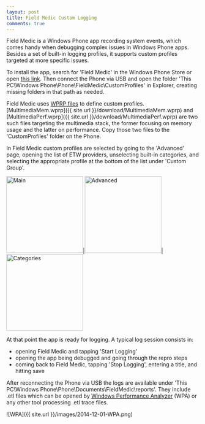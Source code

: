 ```yaml
---
layout: post
title: Field Medic Custom Logging
comments: true
---
```


Field Medic is a Windows Phone app recording system events, which comes handy when debugging complex issues in Windows Phone apps. Besides a set of built-in logging profiles, it supports custom profiles targeted at more specific issues.

To install the app, search for 'Field Medic' in the Windows Phone Store or open [this link](http://www.windowsphone.com/en-us/store/app/field-medic/73c58570-d5a7-46f8-b1b2-2a90024fc29c). Then connect the Phone via USB and open the folder 'This PC\Windows Phone\Phone\FieldMedic\CustomProfiles' in Explorer, creating missing folders in that path as needed.

Field Medic uses [WPRP files](http://msdn.microsoft.com/en-us/library/windows/hardware/hh448223.aspx) to define custom profiles. [MultimediaMem.wprp]({{ site.url }}/download/MultimediaMem.wprp) and [MultimediaPerf.wprp]({{ site.url }}/download/MultimediaPerf.wprp) are two such files targeting the multimedia stack, the former focusing on memory usage and the latter on performance. Copy those two files to the 'CustomProfiles' folder on the Phone.

In Field Medic custom profiles are selected by going to the 'Advanced' page, opening the list of ETW providers, unselecting built-in categories, and selecting the appropriate profile at the bottom of the list under 'Custom Group'.

<img src="{{ site.url }}/images/2014-12-01-FieldMedic-Main.png" alt="Main" style="width: 200px;"/>|<img src="{{ site.url }}/images/2014-12-01-FieldMedic-Advanced.png" alt="Advanced" style="width: 200px;"/>|<img src="{{ site.url }}/images/2014-12-01-FieldMedic-Categories.png" alt="Categories" style="width: 200px;"/>

At that point the app is ready for logging. A typical log session consists in:

- opening Field Medic and tapping 'Start Logging'
- opening the app being debugged and going through the repro steps
- coming back to Field Medic, tapping 'Stop Logging', entering a title, and hitting save

After reconnecting the Phone via USB the logs are available under 'This PC\Windows Phone\Phone\Documents\FieldMedic\reports'. They include .etl files which can be opened by [Windows Performance Analyzer](http://msdn.microsoft.com/en-us/library/windows/hardware/hh448170.aspx) (WPA) or any other tool processing .etl trace files.

![WPA]({{ site.url }}/images/2014-12-01-WPA.png)
